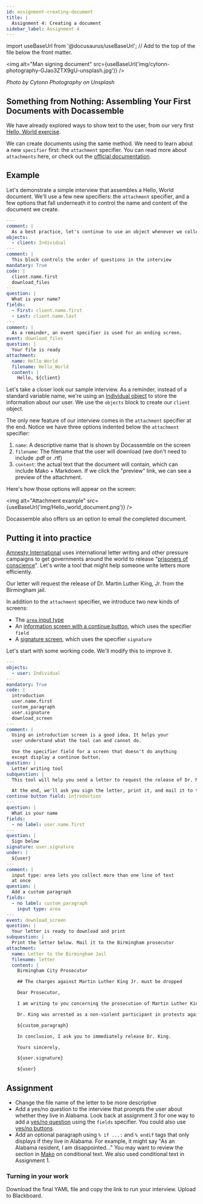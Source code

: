 ```yaml
---
id: assignment-creating-document
title: |
  Assignment 4: Creating a document
sidebar_label: Assignment 4
---
```


import useBaseUrl from '@docusaurus/useBaseUrl'; // Add to the top of the file below the front matter.

<img alt="Man signing document" src={useBaseUrl('img/cytonn-photography-GJao3ZTX9gU-unsplash.jpg')} />

_Photo by Cytonn Photography on Unsplash_

## Something from Nothing: Assembling Your First Documents with Docassemble

We have already explored ways to show text to the user, from our very first
[Hello, World exercise](classes/2020-law-smart-machines-assignment-1.md).

We can create documents using the same method. We need to learn about a new `specifier` first:
the `attachment` specifier. You can read more about `attachments` here, or check out the [official documentation](https://docassemble.org/docs/documents.html#oview).

## Example

Let's demonstrate a simple interview that assembles a Hello, World document.
We'll use a few new specifiers: the `attachment` specifier, and a few options that fall underneath it to control the name and content of the document we create.

```yaml
---
comment: |
  As a best practice, let's continue to use an object whenever we collect information about a person. Check out Assignment 2 if you need to refresh your memory.
objects:
  - client: Individual
--- 
comment: |
  This block controls the order of questions in the interview
mandatory: True
code: |
  client.name.first
  download_files
---
question: |
  What is your name?
fields:
  - First: client.name.first
  - Last: client.name.last  
---
comment: |
  As a reminder, an event specifier is used for an ending screen.
event: download_files
question: |
  Your file is ready
attachment:
  name: Hello World
  filename: Hello_World
  content: |
    Hello, ${client}
```

Let's take a closer look our sample interview. As a reminder, instead of a standard variable name, we're using an [Individual object](practical-guide-docassemble/object-oriented-programming.md#the-individual-class) to store the information about our user. We use the `objects` block to create our `client` object.

The only new feature of our interview comes in the `attachment` specifier at the end. Notice we have three options indented below the `attachment` specifier:

1. `name`: A descriptive name that is shown by Docassemble on the screen
1. `filename`: The filename that the user will download (we don't need to include .pdf or .rtf)
1. `content`: the actual text that the document will contain, which can include Mako + Markdown. If we click the "preview" link, we can see a preview of the attachment.

Here's how those options will appear on the screen:

<img alt="Attachment example" src={useBaseUrl('img/Hello_world_document.png')} />

Docassemble also offers us an option to email the completed document.

## Putting it into practice

[Amnesty International](https://www.amnesty.org/en/) uses international letter writing and other pressure campaigns
to get governments around the world to release "[prisoners of conscience](https://en.wikipedia.org/wiki/Prisoner_of_conscience)". Let's write a tool that might help someone write letters more efficiently.

Our letter will request the release of Dr. Martin Luther King, Jr. from the Birmingham jail.

In addition to the `attachment` specifier, we introduce two new kinds of screens:

* The [`area` input type](https://docassemble.org/docs/fields.html#plaintext)
* An [information screen with a continue button](https://docassemble.org/docs/questions.html#tocAnchor-1-6-3), which uses the specifier `field`
* A [signature screen](https://docassemble.org/docs/questions.html#tocAnchor-1-6-5), which uses the specifier `signature`

Let's start with some working code. We'll modify this to improve it.

```yaml
---
objects:
  - user: Individual
---
mandatory: True
code: |
  introduction
  user.name.first
  custom_paragraph
  user.signature
  download_screen
---
comment: |
  Using an introduction screen is a good idea. It helps your
  user understand what the tool can and cannot do.

  Use the specifier field for a screen that doesn't do anything
  except display a continue button.
question: |
  Letter writing tool
subquestion: |
  This tool will help you send a letter to request the release of Dr. Martin Luther King, Jr. He was arrested in August 1963 during non-violent demonstrations against segregation in the city of Birmingham, Alabama.

  At the end, we'll ask you sign the letter, print it, and mail it to the city prosecutor's office.
continue button field: introduction
---
question: |
  What is your name
fields:
  - no label: user.name.first
---
question: |
  Sign below
signature: user.signature
under: |
  ${user}
---
comment: |
  input type: area lets you collect more than one line of text
  at once
question: |
  Add a custom paragraph
fields:
  - no label: custom_paragraph
    input type: area
---
event: download_screen
question: |
  Your letter is ready to download and print
subquestion: |
  Print the letter below. Mail it to the Birmingham prosecutor
attachment:
  name: Letter to the Birmingham Jail
  filename: letter
  content: |
    Birmingham City Prosecutor

    ## The charges against Martin Luther King Jr. must be dropped

    Dear Prosecutor,

    I am writing to you concerning the prosecution of Martin Luther King Jr., who is currently incarcerated in the Birmingham Jail.

    Dr. King was arrested as a non-violent participant in protests against segregation. His arrest is unfair and in violation of international law.

    ${custom_paragraph}

    In conclusion, I ask you to immediately release Dr. King.

    Yours sincerely,

    ${user.signature}

    ${user}
```

## Assignment

* Change the file name of the letter to be more descriptive
* Add a yes/no question to the interview that prompts the user about whether they live in Alabama. Look back at assignment 3 for one way to add a [yes/no question](https://docassemble.org/docs/fields.html#fields%20yesnoradio) using the `fields` specifier. You could also use [yes/no buttons](https://docassemble.org/docs/fields.html#yesornoquestions).
* Add an optional paragraph using `% if ...:` and `% endif` tags that only displays if they live in Alabama. For example, it might say "As an Alabama resident, I am disappointed..." You may want to review the section in [Mako](mako.md#use-conditional-text) on conditional text. We also used conditional text in Assignment 1.

### Turning in your work

Download the final YAML file and copy the link to run your interview. Upload to Blackboard.
